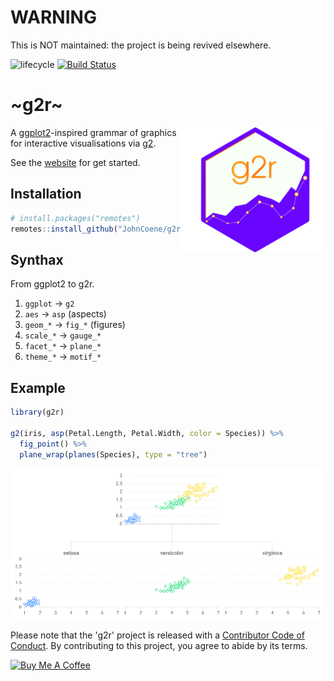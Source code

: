 # WARNING

This is NOT maintained: the project is being revived elsewhere.

![lifecycle](https://img.shields.io/badge/lifecycle-superseded-blue.svg) [![Build Status](https://travis-ci.org/JohnCoene/g2r.svg?branch=master)](https://travis-ci.org/JohnCoene/g2r)

# ~g2r~

<img src="./man/figures/logo.png" align="right" height="200px"/>

A [ggplot2](https://ggplot2.tidyverse.org/)-inspired grammar of graphics for interactive visualisations via [g2](https://antv.alipay.com/zh-cn/g2/3.x/).

See the [website](https://g2r.dev) for get started.

## Installation

``` r
# install.packages("remotes")
remotes::install_github("JohnCoene/g2r")
```

## Synthax

From ggplot2 to g2r.

1. `ggplot` -> `g2`
2. `aes` -> `asp` (aspects)
3. `geom_*` -> `fig_*` (figures)
4. `scale_*` -> `gauge_*`
5. `facet_*` -> `plane_*`
6. `theme_*` -> `motif_*`

## Example

``` r
library(g2r)

g2(iris, asp(Petal.Length, Petal.Width, color = Species)) %>% 
  fig_point() %>%
  plane_wrap(planes(Species), type = "tree")
```

![](./readme.png)

Please note that the 'g2r' project is released with a [Contributor Code of Conduct](CODE_OF_CONDUCT.md). By contributing to this project, you agree to abide by its terms.

<a href="https://www.buymeacoffee.com/JohnCoene" target="_blank"><img src="https://www.buymeacoffee.com/assets/img/custom_images/black_img.png" alt="Buy Me A Coffee" style="height: auto !important;width: auto !important;" ></a>
